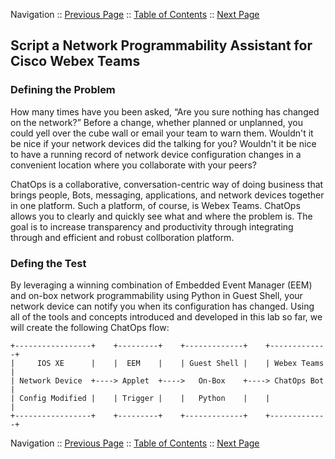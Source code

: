 Navigation :: [Previous Page](LTRDEV-1100-04a-NetAssist-Ex1.md) :: [Table of Contents](LTRDEV-1100-00-Intro.md#table-of-contents) :: [Next Page](LTRDEV-1100-05-Appx1.md)

## Script a Network Programmability Assistant for Cisco Webex Teams

### Defining the Problem

How many times have you been asked, “Are you sure nothing has changed on the network?”  Before a change, whether 
planned or unplanned, you could yell over the cube wall or email your team to warn them.  Wouldn't it be nice if your
network devices did the talking for you?  Wouldn't it be nice to have a running record of network device 
configuration changes in a convenient location where you collaborate with your peers?

ChatOps is a collaborative, conversation-centric way of doing business that brings people, Bots, messaging, 
applications, and network devices together in one platform.  Such a platform, of course, is Webex Teams.  ChatOps 
allows you to clearly and quickly see what and where the problem is.  The goal is to increase transparency and 
productivity through integrating through and efficient and robust collboration platform. 

### Defing the Test

By leveraging a winning combination of Embedded Event Manager (EEM) and on-box network programmability using Python 
in Guest Shell, your network device can notify you when its configuration has changed.  Using all of the tools and 
concepts introduced and developed in this lab so far, we will create the following ChatOps flow:

```
+-----------------+    +---------+    +-------------+    +-------------+
|     IOS XE      |    |  EEM    |    | Guest Shell |    | Webex Teams |
| Network Device  +----> Applet  +---->   On-Box    +----> ChatOps Bot |
| Config Modified |    | Trigger |    |   Python    |    |             |
+-----------------+    +---------+    +-------------+    +-------------+
```
Navigation :: [Previous Page](LTRDEV-1100-04a-NetAssist-Ex1.md) :: [Table of Contents](LTRDEV-1100-00-Intro.md#table-of-contents) :: [Next Page](LTRDEV-1100-05-Appx1.md)

